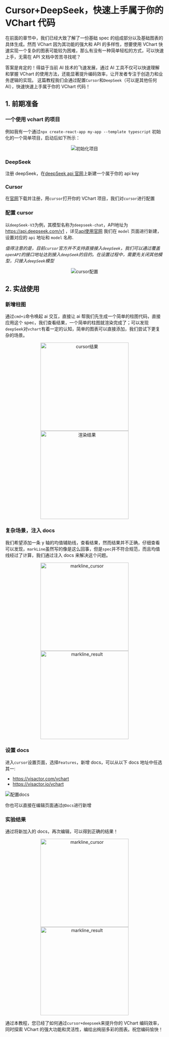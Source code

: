 # Cursor+DeepSeek，快速上手属于你的 VChart 代码

在前面的章节中，我们已经大致了解了一份基础 spec 的组成部分以及基础图表的具体生成。然而 VChart 因为其功能的强大和 API 的多样性，想要使用 VChart 快速实现一个复杂的图表可能较为困难，那么有没有一种简单轻松的方式，可以快速上手，无需在 API 文档中苦苦寻找呢？

答案是肯定的！得益于当前 AI 技术的飞速发展，通过 AI 工具不仅可以快速理解和掌握 VChart 的使用方法，还能显著提升编码效率，让开发者专注于创造力和业务逻辑的实现。
这篇教程我们会通过配置`Cursor`和`DeepSeek`（可以是其他任何 AI），快速快速上手属于你的 VChart 代码！

## 1. 前期准备

### 一个使用 vchart 的项目

例如我有一个通过`npx create-react-app my-app --template typescript` 初始化的一个简单项目，启动后如下所示：

<div style="text-align: center;">
  <img src="https://lf9-dp-fe-cms-tos.byteorg.com/obj/bit-cloud/deepSeek+Cursor_1.PNG" alt="初始化项目">
</div>

### DeepSeek

注册 deepSeek，在[deepSeek api 官网](https://platform.deepseek.com/api_keys)上新建一个属于你的 api key

### Cursor

在[官网](https://www.cursor.com/)下载并注册，用`cursor`打开你的 VChart 项目，我们对`cursor`进行配置

### 配置 cursor

以`deepSeek-V3`为例，其模型名称为`deepseek-chat`，API地址为 https://api.deepseek.com/v1 ，详见[api使用官网](https://api-docs.deepseek.com/zh-cn/)
我们在 `model` 页面进行新建，设置对应的 `api` 地址和 `model` 名称.

_值得注意的是，目前`cursor`官方并不支持直接接入`deepSeek`，我们可以通过覆盖`openAPI`的接口地址达到接入`deepSeek`的目的。在设置过程中，需要先关闭其他模型，只接入`deepSeek`模型_

<div style="text-align: center;">
  <img src="https://lf9-dp-fe-cms-tos.byteorg.com/obj/bit-cloud/deepseek_cursor_2.PNG" alt="cursor配置">
</div>

## 2. 实战使用

### 新增柱图

通过`cmd+i`命令唤起 ai 交互，直接让 ai 帮我们先生成一个简单的柱图代码，直接应用这个 spec，我们查看结果，一个简单的柱图就渲染完成了；可以发现`deepSeek`对`vchart`有着一定的认知，简单的图表可以直接添加，我们尝试下更复杂的场景。

<p style="text-align: center;">
 <img src="https://lf9-dp-fe-cms-tos.byteorg.com/obj/bit-cloud/deep_seek_3.PNG" alt="cursor结果" height="280">
  <img src="https://lf9-dp-fe-cms-tos.byteorg.com/obj/bit-cloud/deepseek_4.PNG" alt="渲染结果" height="280">
</p>

### 复杂场景，注入 docs

我们希望添加一条 y 轴的均值辅助线，查看结果，然而结果并不正确，仔细查看可以发现，`markLine`虽然写的像是这么回事，但是`spec`并不符合规范，而且均值线经过了计算，我们通过注入 docs 来解决这个问题。

<p style="text-align: center;">
 <img src="https://lf9-dp-fe-cms-tos.byteorg.com/obj/bit-cloud/deepseek_5.png" alt="markline_cursor" height="280">
 <img src="https://lf9-dp-fe-cms-tos.byteorg.com/obj/bit-cloud/deepseek_6.png" alt="markline_result" height="280">
</p>

### 设置 docs

进入`cursor`设置页面，选择`Features`，新增 docs，可以从以下 docs 地址中任选其一:

- https://visactor.com/vchart
- https://visactor.io/vchart

![配置docs](https://lf9-dp-fe-cms-tos.byteorg.com/obj/bit-cloud/deep_seek_6.gif)

你也可以直接在编辑页面通过`@Docs`进行新增

### 实验结果

通过将新加入的 docs，再次编辑，可以得到正确的结果！

<p style="text-align: center;">
 <img src="https://lf9-dp-fe-cms-tos.byteorg.com/obj/bit-cloud/deepseek_7.png" alt="markline_cursor" height="280">
 <img src="https://lf9-dp-fe-cms-tos.byteorg.com/obj/bit-cloud/deepseek_8.png" alt="markline_result" height="280">
</p>

通过本教程，您已经了如何通过`cursor+deepseek`来提升你的 VChart 编码效率，同时探索 VChart 的强大功能和灵活性，编绘出绚丽多彩的图表。祝您编码愉快！
